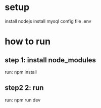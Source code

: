 # setup
install nodejs
install mysql
config file .env


# how to run
## step 1: install node_modules

run: npm install
## step2 2: run

run: npm run dev

